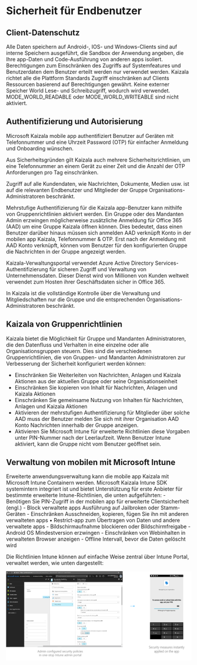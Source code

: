 # <a name="security-for-end-users"></a>Sicherheit für Endbenutzer
## <a name="client-data-protection"></a>Client-Datenschutz

Alle Daten speichern auf Android-, IOS- und Windows-Clients sind auf interne Speichern ausgeführt, die Sandbox der Anwendung angeben, die Ihre app-Daten und Code-Ausführung von anderen apps isoliert. Berechtigungen zum Einschränken des Zugriffs auf Systemfeatures und Benutzerdaten dem Benutzer erteilt werden nur verwendet werden. Kaizala richtet alle die Plattform Standards Zugriff einschränken auf Clients Ressourcen basierend auf Berechtigungen gewährt. Keine externer Speicher World Lese- und Schreibzugriff, wodurch wird verwendet. MODE_WORLD_READABLE oder MODE_WORLD_WRITEABLE sind nicht aktiviert. 

## <a name="authentication-and-authorization"></a>Authentifizierung und Autorisierung

Microsoft Kaizala mobile app authentifiziert Benutzer auf Geräten mit Telefonnummer und eine Uhrzeit Password (OTP) für einfacher Anmeldung und Onboarding wünschen.  

Aus Sicherheitsgründen gilt Kaizala auch mehrere Sicherheitsrichtlinien, um eine Telefonnummer an einem Gerät zu einer Zeit und die Anzahl der OTP Anforderungen pro Tag einschränken.  

Zugriff auf alle Kundendaten, wie Nachrichten, Dokumente, Medien usw. ist auf die relevanten Endbenutzer und Mitglieder der Gruppe Organisations-Administratoren beschränkt. 

Mehrstufige Authentifizierung für die Kaizala app-Benutzer kann mithilfe von Gruppenrichtlinien aktiviert werden. Ein Gruppe oder des Mandanten Admin erzwingen möglicherweise zusätzliche Anmeldung für Office 365 (AAD) um eine Gruppe Kaizala öffnen können. Dies bedeutet, dass einen Benutzer darüber hinaus müssen sich anmelden AAD verknüpft Konto in der mobilen app Kaizala, Telefonnummer & OTP. Erst nach der Anmeldung mit AAD Konto verknüpft, können vom Benutzer für den konfigurierten Gruppe die Nachrichten in der Gruppe angezeigt werden. 

Kaizala-Verwaltungsportal verwendet Azure Active Directory Services-Authentifizierung für sicheren Zugriff und Verwaltung von Unternehmensdaten. Dieser Dienst wird von Millionen von Kunden weltweit verwendet zum Hosten ihrer Geschäftsdaten sicher in Office 365. 

In Kaizala ist die vollständige Kontrolle über die Verwaltung und Mitgliedschaften nur die Gruppe und die entsprechenden Organisations-Administratoren beschränkt. 

## <a name="kaizala-group-policies"></a>Kaizala von Gruppenrichtlinien

Kaizala bietet die Möglichkeit für Gruppe und Mandanten Administratoren, die den Datenfluss und Verhalten in eine einzelne oder alle Organisationsgruppen steuern. Dies sind die verschiedenen Gruppenrichtlinien, die von Gruppen- und Mandanten Administratoren zur Verbesserung der Sicherheit konfiguriert werden können: 

  
- Einschränken Sie Weiterleiten von Nachrichten, Anlagen und Kaizala Aktionen aus der aktuellen Gruppe oder seine Organisationseinheit 
- Einschränken Sie kopieren von Inhalt für Nachrichten, Anlagen und Kaizala Aktionen 
- Einschränken Sie gemeinsame Nutzung von Inhalten für Nachrichten, Anlagen und Kaizala Aktionen 
- Aktivieren der mehrstufigen Authentifizierung für Mitglieder über solche AAD muss der Benutzer melden Sie sich mit ihrer Organisation AAD Konto Nachrichten innerhalb der Gruppe anzeigen. 
- Aktivieren Sie Microsoft Intune für erweiterte Richtlinien diese Vorgaben unter PIN-Nummer nach der Leerlaufzeit. Wenn Benutzer Intune aktiviert, kann die Gruppe nicht vom Benutzer geöffnet sein. 

## <a name="mobile-application-management-with-microsoft-intune"></a>Verwaltung von mobilen mit Microsoft Intune

Erweiterte anwendungsverwaltung kann die mobile app Kaizala mit Microsoft Intune Containern werden. Microsoft Kaizala Intune SDK systemintern integriert ist und bietet Unterstützung für erste Anbieter für bestimmte erweiterte Intune-Richtlinien, die unten aufgeführten:
    - Benötigen Sie PIN-Zugriff in der mobilen app für erweiterte Clientsicherheit (engl.) 
    - Block verwaltete apps Ausführung auf Jailbroken oder Stamm-Geräten 
    - Einschränken Ausschneiden, kopieren, fügen Sie ihn mit anderen verwalteten apps • Restrict-app zum Übertragen von Daten und andere verwaltete apps 
    - Bildschirmaufnahme blockieren oder Bildschirmfreigabe 
    - Android OS Mindestversion erzwingen 
    - Einschränken von Webinhalten in verwalteten Browser anzeigen
    - Offline Intervall, bevor die Daten gelöscht wird 

Die Richtlinien Intune können auf einfache Weise zentral über Intune Portal, verwaltet werden, wie unten dargestellt:  

![Intune.PNG](Images/Intune.png)



